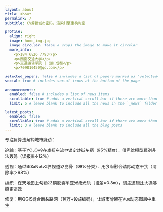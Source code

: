 ```yaml
---
layout: about
title: about
permalink: /
subtitle: CV解锁城市密码，渲染引擎重构时空

profile:
  align: right
  image: home_img.jpg
  image_circular: false # crops the image to make it circular
  more_info: 
    <p>184 6826 7793</p>
    <p>西南交通大学</p>
    <p>交通运输学院 | 四川成都</p>
    <p>709810450@qq.com</p>

selected_papers: false # includes a list of papers marked as "selected={true}"
social: true # includes social icons at the bottom of the page

announcements:
  enabled: false # includes a list of news items
  scrollable: true # adds a vertical scroll bar if there are more than 3 news items
  limit: 5 # leave blank to include all the news in the `_news` folder

latest_posts:
  enabled: false
  scrollable: true # adds a vertical scroll bar if there are more than 3 new posts items
  limit: 3 # leave blank to include all the blog posts
---
```


专注用算法解构城市脉动：


​​追踪​​：基于YOLOv8在成都车流中锁定炸街车辆（95%精度），借声纹模型甄别非法轰鸣（误报率↓12%）

​​透视​​：通过BiSeNetv2扫视道路筋骨（99%分类），用多帧融合清除动态干扰（清除率＞98%）

​​编织​​：在天地图上勾勒22辆胶囊车亚米级光轨（误差≤0.3m），调度逻辑比火锅沸腾更高效

​​修复​​：用QGIS缝合断裂路网（10万+设施编码），让城市骨架在Vue动态图层中重生
